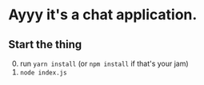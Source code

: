 # Ayyy it's a chat application.

## Start the thing

0. run `yarn install` (or `npm install` if that's your jam)
1. `node index.js`
